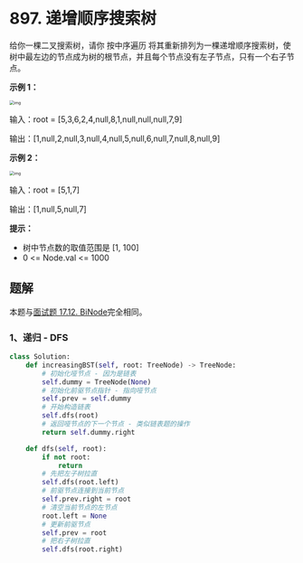 # 897. 递增顺序搜索树

给你一棵二叉搜索树，请你 按中序遍历 将其重新排列为一棵递增顺序搜索树，使树中最左边的节点成为树的根节点，并且每个节点没有左子节点，只有一个右子节点。

 

**示例 1：**

<img src="https://assets.leetcode.com/uploads/2020/11/17/ex1.jpg" alt="img" style="zoom:50%;" />

输入：root = [5,3,6,2,4,null,8,1,null,null,null,7,9]

输出：[1,null,2,null,3,null,4,null,5,null,6,null,7,null,8,null,9]

**示例 2：**

<img src="https://assets.leetcode.com/uploads/2020/11/17/ex2.jpg" alt="img" style="zoom:50%;" />

输入：root = [5,1,7]

输出：[1,null,5,null,7]

**提示：**

- 树中节点数的取值范围是 [1, 100]
- 0 <= Node.val <= 1000

## 题解

本题与[面试题 17.12. BiNode](https://github.com/CastleYeager/PythonicLeetcode/blob/main/%E6%A0%91/%E4%BA%8C%E5%8F%89%E6%90%9C%E7%B4%A2%E6%A0%91%20BST/%E9%9D%A2%E8%AF%95%E9%A2%98%2017.12.%20BiNode.md)完全相同。

### 1、递归 - DFS

```python
class Solution:
    def increasingBST(self, root: TreeNode) -> TreeNode:
        # 初始化哑节点 - 因为是链表
        self.dummy = TreeNode(None)
        # 初始化前驱节点指针 - 指向哑节点
        self.prev = self.dummy
        # 开始构造链表
        self.dfs(root)
        # 返回哑节点的下一个节点 - 类似链表题的操作
        return self.dummy.right

    def dfs(self, root):
        if not root:
            return 
        # 先把左子树拉直
        self.dfs(root.left)
        # 前驱节点连接到当前节点
        self.prev.right = root
        # 清空当前节点的左节点
        root.left = None
        # 更新前驱节点
        self.prev = root
        # 把右子树拉直
        self.dfs(root.right)
```

